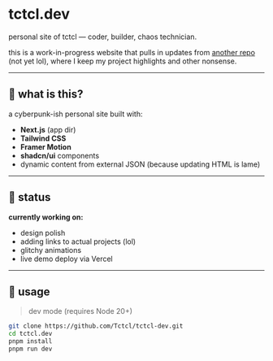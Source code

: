 # tctcl.dev

personal site of tctcl — coder, builder, chaos technician.

this is a work-in-progress website that pulls in updates from [another repo](https://github.com/Tctcl/tctcl-dev-data) (not yet lol), where I keep my project highlights and other nonsense.

---

## 🧠 what is this?

a cyberpunk-ish personal site built with:

- **Next.js** (app dir)
- **Tailwind CSS**
- **Framer Motion**
- **shadcn/ui** components
- dynamic content from external JSON (because updating HTML is lame)

---

## 🚧 status

**currently working on:**
- design polish
- adding links to actual projects (lol)
- glitchy animations
- live demo deploy via Vercel

---

## 💾 usage

> dev mode (requires Node 20+)

```bash
git clone https://github.com/Tctcl/tctcl-dev.git
cd tctcl.dev
pnpm install
pnpm run dev
